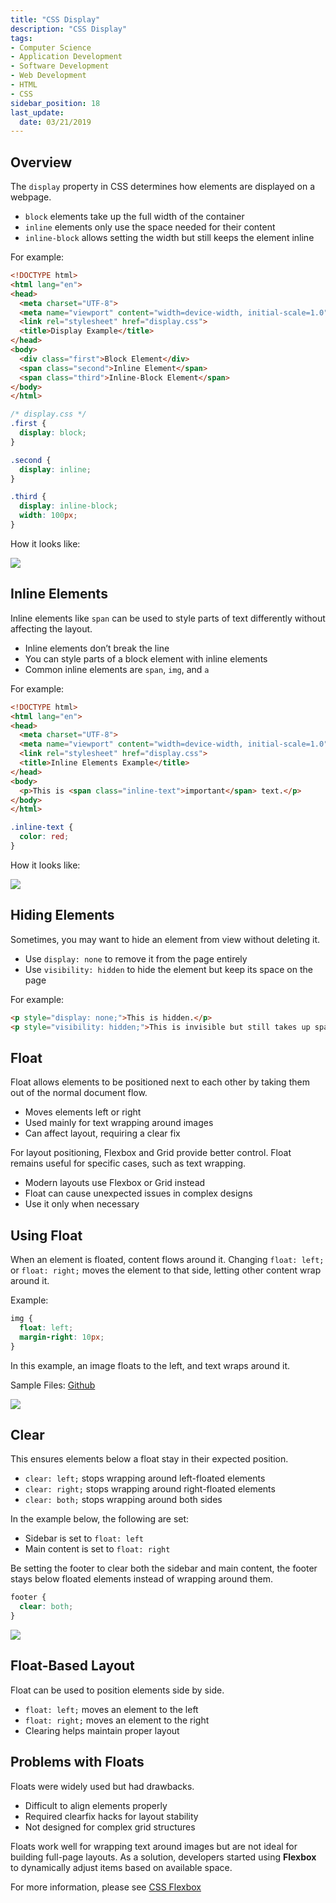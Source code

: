 ```yaml
---
title: "CSS Display"
description: "CSS Display"
tags: 
- Computer Science
- Application Development
- Software Development
- Web Development
- HTML
- CSS
sidebar_position: 18
last_update:
  date: 03/21/2019
---
```



## Overview

The `display` property in CSS determines how elements are displayed on a webpage.

- `block` elements take up the full width of the container
- `inline` elements only use the space needed for their content
- `inline-block` allows setting the width but still keeps the element inline

For example:

```html title="index.html"
<!DOCTYPE html>
<html lang="en">
<head>
  <meta charset="UTF-8">
  <meta name="viewport" content="width=device-width, initial-scale=1.0">
  <link rel="stylesheet" href="display.css">
  <title>Display Example</title>
</head>
<body>
  <div class="first">Block Element</div>
  <span class="second">Inline Element</span>
  <span class="third">Inline-Block Element</span>
</body>
</html>
```
```css title="display.css"
/* display.css */
.first {
  display: block;
}

.second {
  display: inline;
}

.third {
  display: inline-block;
  width: 100px;
}
```

How it looks like:

![](/img/docs/Screenshot-2025-03-31-004225.png)



## Inline Elements

Inline elements like `span` can be used to style parts of text differently without affecting the layout.

- Inline elements don’t break the line
- You can style parts of a block element with inline elements
- Common inline elements are `span`, `img`, and `a`

For example:

```html title="index.html"
<!DOCTYPE html>
<html lang="en">
<head>
  <meta charset="UTF-8">
  <meta name="viewport" content="width=device-width, initial-scale=1.0">
  <link rel="stylesheet" href="display.css">
  <title>Inline Elements Example</title>
</head>
<body>
  <p>This is <span class="inline-text">important</span> text.</p>
</body>
</html>
```
```css title="display.css"
.inline-text {
  color: red;
}
```

How it looks like:

![](/img/docs/Screenshot-2025-03-31-004803.png)


## Hiding Elements

Sometimes, you may want to hide an element from view without deleting it.

- Use `display: none` to remove it from the page entirely
- Use `visibility: hidden` to hide the element but keep its space on the page

For example:

```html
<p style="display: none;">This is hidden.</p>
<p style="visibility: hidden;">This is invisible but still takes up space.</p>
```

## Float

Float allows elements to be positioned next to each other by taking them out of the normal document flow.  

- Moves elements left or right  
- Used mainly for text wrapping around images  
- Can affect layout, requiring a clear fix  

For layout positioning, Flexbox and Grid provide better control. Float remains useful for specific cases, such as text wrapping.

- Modern layouts use Flexbox or Grid instead  
- Float can cause unexpected issues in complex designs  
- Use it only when necessary  

## Using Float 

When an element is floated, content flows around it. Changing `float: left;` or `float: right;` moves the element to that side, letting other content wrap around it.  

Example:

```css
img { 
  float: left; 
  margin-right: 10px; 
}
```

In this example, an image floats to the left, and text wraps around it.  

Sample Files: [Github](https://github.com/joseeden/joeden/tree/master/docs/021-Software-Engineering/009-Web-Development/000-Projects/001-Basics/007-CSS-Float) 

<div class="img-center"> 

![](/img/docs/Screenshot-2025-03-31-171315.png)

</div>

## Clear

This ensures elements below a float stay in their expected position.  

- `clear: left;` stops wrapping around left-floated elements  
- `clear: right;` stops wrapping around right-floated elements  
- `clear: both;` stops wrapping around both sides  

In the example below, the following are set:

- Sidebar is set to `float: left`
- Main content is set to `float: right`

Be setting the footer to clear both the sidebar and main content, the footer stays below floated elements instead of wrapping around them.  

```css
footer { 
  clear: both; 
}
```


![](/img/docs/all-things-webdev-clear-botth.png)



## Float-Based Layout  

Float can be used to position elements side by side.  

- `float: left;` moves an element to the left  
- `float: right;` moves an element to the right  
- Clearing helps maintain proper layout  

## Problems with Floats

Floats were widely used but had drawbacks.

- Difficult to align elements properly
- Required clearfix hacks for layout stability
- Not designed for complex grid structures

Floats work well for wrapping text around images but are not ideal for building full-page layouts. As a solution, developers started using **Flexbox** to dynamically adjust items based on available space.

For more information, please see [CSS Flexbox](/docs/021-Software-Engineering/009-Web-Development/002-HTML-CSS/021-CSS-Flexbox.md)
